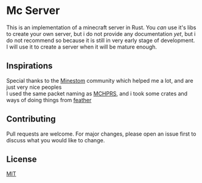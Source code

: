# Mc Server

This is an implementation of a minecraft server in Rust.
You *can* use it's libs to create your own server, but i do not provide any documentation *yet*, but i do not recommend so because it is still in very early stage of development.\
I will use it to create a server when it will be mature enough.

## Inspirations
Special thanks to the [Minestom](https://github.com/Minestom/Minestom) community which helped me a lot, and are just very nice peoples\
I used the same packet naming as [MCHPRS](https://github.com/MCHPR/MCHPRS), and i took some crates and ways of doing things from [feather](https://github.com/feather-rs/feather)

## Contributing
Pull requests are welcome. For major changes, please open an issue first to discuss what you would like to change.

## License
[MIT](https://choosealicense.com/licenses/mit/)